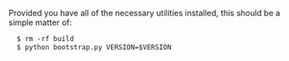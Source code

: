 Provided you have all of the necessary utilities installed, this should be a simple matter of: 


```txt
  $ rm -rf build
  $ python bootstrap.py VERSION=$VERSION
```